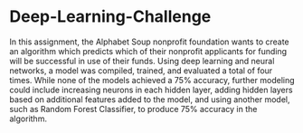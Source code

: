 # Deep-Learning-Challenge

In this assignment, the Alphabet Soup nonprofit foundation wants to create an algorithm which predicts which of their nonprofit applicants for funding will be successful in use of their funds. Using deep learning and neural networks, a model was compiled, trained, and evaluated a total of four times. While none of the models achieved a 75% accuracy, further modeling could include increasing neurons in each hidden layer, adding hidden layers based on additional features added to the model, and using another model, such as Random Forest Classifier, to produce 75% accuracy in the algorithm. 
